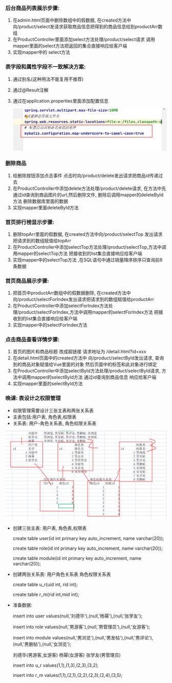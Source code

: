 ### 后台商品列表展示步骤:

1. 在admin.html页面中删除数组中的假数据, 在created方法中向/product/select发请求获取商品信息把得到的商品信息给到productArr数组
2. 在ProductController里面添加select方法处理/product/select请求 调用mapper里面的select方法把返回的集合直接响应给客户端
3. 实现mapper中的 select方法

### 表字段和属性字段不一致解决方案:

1. 通过别名(这种用法不能复用不推荐)

2. 通过@Result注解  

3. 通过在application.properties里面添加配置信息

   ![image-20220916093838544](day08.assets/image-20220916093838544.png)

### 删除商品

1. 给删除按钮添加点击事件 点击时向/product/delete发出请求把商品id传递过去
2. 在ProductController中添加delete方法处理/product/delete请求, 在方法中先通过id查询到商品图片的url,然后删除文件, 删除后调用mapper的deleteById方法 删除数据库里面的数据
3. 实现mapper里面deleteById方法 



### 首页排行榜显示步骤:

1. 删除topArr里面的假数据,  在created方法中向/product/selectTop 发出请求把请求到的数组赋值给topArr
2. 在ProductController中添加selectTop方法处理/product/selectTop,方法中调用mapper的selectTop方法 把接收到的list集合直接响应给客户端
3. 实现mapper中的selectTop方法 ,在SQL语句中通过销量降序排序只查询前6条数据

### 首页商品展示步骤:

1. 把首页中productArr数组中的假数据删除, 在created方法中向/product/selectForIndex发出请求把请求到的数组赋值给productArr 
2. 在ProductController中添加selectForIndex方法处理/product/selectForIndex,方法中调用mapper的selectForIndex方法 把接收到的list集合直接响应给客户端
3. 实现mapper中的selectForIndex方法

### 点击商品查看详情步骤:

1. 首页的图片和商品标题 改成超链接 请求地址为 /detail.html?id=xxx 
2. 在detail.html页面中的created方法中 向/product/selectById发出请求, 查询到的商品对象赋值给Vue里面的对象 然后页面中的标签和此对象进行绑定 
3. 在ProductController中添加selectById方法处理/product/selectById请求, 方法中调用mapper的selectById方法 通过id查询到商品信息 响应给客户端
4. 实现mapper里面的selectById方法   





### 晚课: 表设计之权限管理

- 权限管理需要设计三张主表和两张关系表
- 主表包括:用户表, 角色表,权限表
- 关系表:  用户-角色关系表,   角色权限关系表

![image-20220916200145257](image-20220916200145257.png)

- 创建三张主表: 用户表, 角色表,权限表

  create table user(id int primary key auto_increment, name varchar(20));

  create table role(id int primary key auto_increment, name varchar(20));

  create table module(id int primary key auto_increment, name varchar(20));

- 创建两张关系表: 用户角色关系表      角色权限关系表

  create table u_r(uid int, rid int);

  create table r_m(rid int,mid int);

- 准备数据:

  insert into user values(null,'刘德华'),(null,'杨幂'),(null,'张学友');

  insert into role values(null,'男游客'),(null,'男管理员'),(null,'女游客');

  insert into module values(null,'男浏览'),(null,'男发帖'),(null,'男评论'),(null,'男删帖'),(null,'女浏览');

  刘德华(男游客,女游客)    杨幂(女游客)     张学友(男管理员)

  insert into u_r values(1,1),(1,3),(2,3),(3,2);

  insert into r_m values(1,1),(2,1),(2,2),(2,3),(2,4),(3,5);













